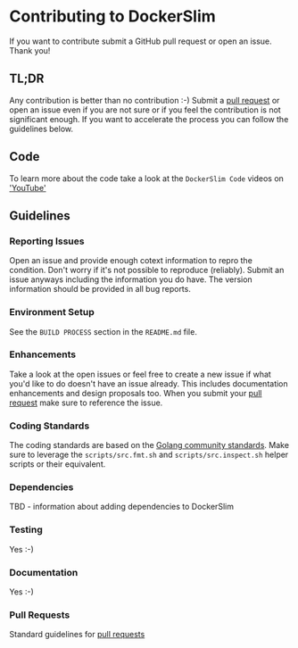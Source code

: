 # Contributing to DockerSlim

If you want to contribute submit a GitHub pull request or open an issue. Thank you!

## TL;DR

Any contribution is better than no contribution :-) Submit a [pull request](https://help.github.com/articles/using-pull-requests) or open an issue even if you are not sure or if you feel the contribution is not significant enough. If you want to accelerate the process you can follow the guidelines below.

## Code

To learn more about the code take a look at the `DockerSlim Code` videos on ['YouTube'](https://www.youtube.com/channel/UCy7RHjJlaBhpCCbChrd8POA?sub_confirmation=1)

## Guidelines

### Reporting Issues

Open an issue and provide enough cotext information to repro the condition. Don't worry if it's not possible to reproduce (reliably). Submit an issue anyways including the information you do have. The version information should be provided in all bug reports.

### Environment Setup

See the `BUILD PROCESS` section in the `README.md` file.

### Enhancements

Take a look at the open issues or feel free to create a new issue if what you'd like to do doesn't have an issue already. This includes documentation enhancements and design proposals too. When you submit your [pull request](https://help.github.com/articles/using-pull-requests) make sure to reference the issue.

### Coding Standards

The coding standards are based on the [Golang community standards](https://github.com/golang/go/wiki/CodeReviewComments). Make sure to leverage the `scripts/src.fmt.sh` and `scripts/src.inspect.sh` helper scripts or their equivalent.

### Dependencies

TBD - information about adding dependencies to DockerSlim

### Testing

Yes :-)

### Documentation

Yes :-)

### Pull Requests

Standard guidelines for [pull requests](https://help.github.com/articles/using-pull-requests)
